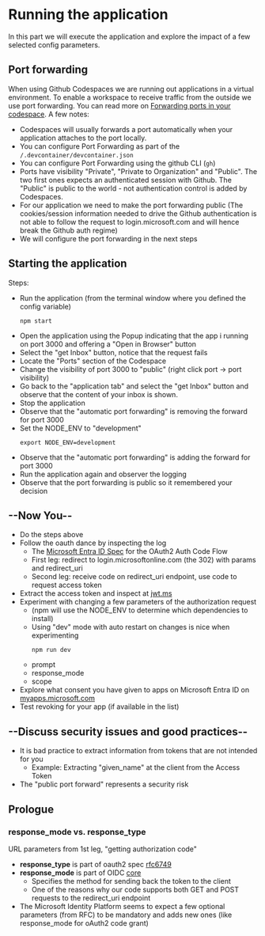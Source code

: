 # Running the application

In this part we will execute the application and explore the impact of a few selected config parameters.

## Port forwarding

When using Github Codespaces we are running out applications in a virtual environment. To enable a workspace to receive traffic from the outside we use port forwarding. You can read more on [Forwarding ports in your codespace](https://docs.github.com/en/codespaces/developing-in-a-codespace/forwarding-ports-in-your-codespace). A few notes:

- Codespaces will usually forwards a port automatically when your application attaches to the port locally.
- You can configure Port Forwarding as part of the `/.devcontainer/devcontainer.json`
- You can configure Port Forwarding using the github CLI (`gh`)
- Ports have visibility "Private", "Private to Organization" and "Public". The two first ones expects an authenticated session with Github. The "Public" is public to the world - not authentication control is added by Codespaces.
- For our application we need to make the port forwarding public (The cookies/session information needed to drive the Github authentication is not able to follow the request to login.microsoft.com and will hence break the Github auth regime)
- We will configure the port forwarding in the next steps

## Starting the application


Steps:

* Run the application (from the terminal window where you defined the config variable)
  ```shell
  npm start
  ```
* Open the application using the Popup indicating that the app i running on port 3000 and offering a "Open in Browser" button
* Select the "get Inbox" button, notice that the request fails
* Locate the "Ports" section of the Codespace
* Change the visibility of port 3000 to "public" (right click port -> port visibility)
* Go back to the "application tab" and select the "get Inbox" button and observe that the content of your inbox is shown.
* Stop the application
* Observe that the "automatic port forwarding" is removing the forward for port 3000
* Set the NODE_ENV to "development"
  ```shell
  export NODE_ENV=development
  ```
* Observe that the "automatic port forwarding" is adding the forward for port 3000
* Run the application again and observer the logging
* Observe that the port forwarding is public so it remembered your decision

## --Now You--

* Do the steps above
* Follow the oauth dance by inspecting the log
  * The [Microsoft Entra ID Spec](https://docs.microsoft.com/en-us/azure/active-directory/develop/v2-oauth2-auth-code-flow) for the OAuth2 Auth Code Flow
  * First leg: redirect to login.microsoftonline.com (the 302) with params and redirect_uri
  * Second leg: receive code on redirect_uri endpoint, use code to request access token 
* Extract the access token and inspect at [jwt.ms](https://jwt.ms)
* Experiment with changing a few parameters of the authorization request
  * (npm will use the NODE_ENV to determine which dependencies to install)
  * Using "dev" mode with auto restart on changes is nice when experimenting
    ```shell
    npm run dev
    ````
  * prompt
  * response_mode
  * scope
* Explore what consent you have given to apps on Microsoft Entra ID on [myapps.microsoft.com](https://myapps.microsoft.com/)
 * Test revoking for your app (if available in the list)

## --Discuss security issues and good practices--

* It is bad practice to extract information from tokens that are not intended for you
  * Example: Extracting "given_name" at the client from the Access Token
* The "public port forward" represents a security risk

## Prologue

### response_mode vs. response_type
URL parameters from 1st leg, "getting authorization code"
* **response_type** is part of oauth2 spec [rfc6749](https://datatracker.ietf.org/doc/html/rfc6749)
* **response_mode** is part of OIDC [core](https://openid.net/specs/openid-connect-core-1_0.html)
  * Specifies the method for sending back the token to the client
  * One of the reasons why our code supports both GET and POST requests to the redirect_uri endpoint
* The Microsoft Identity Platform seems to expect a few optional parameters (from RFC) to be mandatory and adds new ones (like response_mode for oAuth2 code grant)
